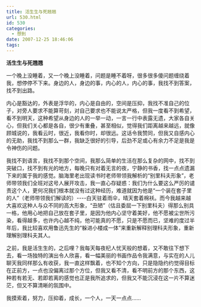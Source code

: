 ```yaml
---
title: 活生生与死翘翘
url: 530.html
id: 530
categories:
  - 想到
date: 2007-12-25 18:46:06
tags:
---
```


**活生生与死翘翘**

  
一个晚上没睡着，又一个晚上没睡着，问题是睡不着呀，很多很多傻问题缠绕着我，想停停不下来。身边的人，身边的事，内心的人，内心的事，我找不到答案，找不到出路。  
  
内心是豁达的，外表是浮华的，内心是自由的，空间是压抑，我找不准自己的位子，对旁人要求不能算苛刻，对自己要求也不能说太严格，但我一度看不到希望，看不到明天，这种希望从身边的人的一举一动，一言一行中表露无遗，大家各自关心，但我们关心都是各自，很少有重叠，甚至相似，觉得我们距离越来越远，就像顾城说的，我看云时，很近，我看你时，却很远。这话令我赞同，但我又自感内心的无助，我找不到那么一群，我缺乏很好的引导，后劲不足或心有余力不足是我是令神伤的问题。  
  
我找不到语言，我找不到那个空间，我那么简单的生活在那么复杂的网中，找不到突破口，找不到有光的地方，每晚只有对着无言的夜，宁静的书香，找一点点遗漏下来的属于我的感觉。脑海里老出现读书时老师带领我解析的“别里科夫形象”，老师带领我们全班对这号人展开攻击，我一直心存疑惑：我们为什么要这么严厉的谴责这个人，更何况我们根本就没有过这种经历，难道就因为他是“一个装在套子里的人”（老师带领我们解读的）----白天驻着雨伞，晴天套着棉袄。而今我越来越大喜欢这种人与众不同的高大形象，“丑陋”（估且委屈一下别里科夫）得那么别具一格，他用心地把自己放在套子里，是因为他内心坚守着美好，他不愿被尘世所污染，看得越多，也许内心越不纯，他可能真的不愿，只是不愿而已，坚难的度过半年后，我比较喜欢用鲁迅先生的“躲进小楼成一体”来重新解释别理科夫形象，重新理解别理科夫其人。  
  
之前，我是活生生的，之后哩？我每天每夜杞人忧天般的想着，又不敢往下想下去，看一场独特的演出令人欣喜，看一幅美丽的书画作品令我满意，与实在的人儿聊天我同样那么有收获，我一直这样飘着，也不知个方向，只是隐隐约约觉得目标在正前方，一点也没偏离过那个方位，但我又看不清，看不明前方的那个东西，这种若有若无、若即若离的感觉也正是我所追求的，但我又不能沉浸在这一片不算迷茫，但又不算清晰的氛围中。  
  
我摸索着，努力，压抑着，成长，一个人，一天一点点……
